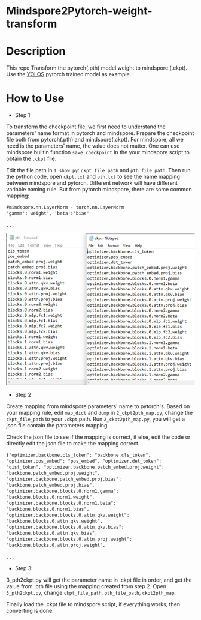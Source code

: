 # Mindspore2Pytorch-weight-transform

# Description

This repo Transform the pytorch(.pth) model weight to mindspore (.ckpt). Use the [YOLOS](https://github.com/hustvl/YOLOS) pytorch trained model as example.

# How to Use

* Step 1: 

To transform the checkpoint file, we first need to understand the parameters' name format in pytorch and mindspore. Prepare the checkpoint file both from pytorch(.pth) and mindspore(.ckpt). For mindspore, all we need is the parameters' name, the value does not matter. One can use mindspore builtin function `save_checkpoint` in the your mindspore script to obtain the `.ckpt` file.


Edit the file path in `1_show.py`: `ckpt_file_path` and `pth_file_path`. Then run the python code, open `ckpt.txt` and `pth.txt` to see the name mapping between mindspore and pytorch. Different network will have different variable naming rule. But from pytorch mindspore, there are some common mapping:

```text
#mindspore.nn.LayerNorm - torch.nn.LayerNorm
'gamma':'weight', 'beta':'bias'

...
```

![Alt text](./compare.PNG)


* Step 2:

Create mapping from mindspore parameters' name to pytorch's. Based on your mapping rule, edit `map_dict` and `dump` in `2_ckpt2pth_map.py`, change the `ckpt_file_path` to your `.ckpt` path. Run `2_ckpt2pth_map.py`, you will get a json file contain the parameters mapping. 

Check the json file to see if the mapping is correct, if else, edit the code or directly edit the json file to make the mapping correct.

```text
{"optimizer.backbone.cls_token": "backbone.cls_token", "optimizer.pos_embed": "pos_embed", "optimizer.det_token": "dist_token", "optimizer.backbone.patch_embed.proj.weight": "backbone.patch_embed.proj.weight", "optimizer.backbone.patch_embed.proj.bias": "backbone.patch_embed.proj.bias", "optimizer.backbone.blocks.0.norm1.gamma": "backbone.blocks.0.norm1.weight", "optimizer.backbone.blocks.0.norm1.beta": "backbone.blocks.0.norm1.bias", "optimizer.backbone.blocks.0.attn.qkv.weight": "backbone.blocks.0.attn.qkv.weight", "optimizer.backbone.blocks.0.attn.qkv.bias": "backbone.blocks.0.attn.qkv.bias", "optimizer.backbone.blocks.0.attn.proj.weight": "backbone.blocks.0.attn.proj.weight",

...
```

* Step 3:

3_pth2ckpt.py will get the parameter name in .ckpt file in order, and get the value from .pth file using the mapping created from step 2. Open `3_pth2ckpt.py`, change `ckpt_file_path`, `pth_file_path`, `ckpt2pth_map`.


Finally load the .ckpt file to mindspore script, if everything works, then converting is done.

